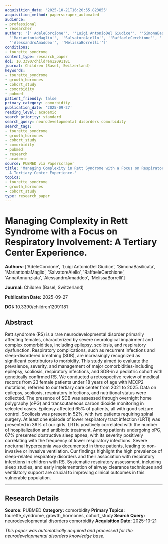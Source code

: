 ```yaml
---
acquisition_date: '2025-10-21T16:20:55.823855'
acquisition_method: paperscraper_automated
audience:
- professional
- researcher
authors: '[''AdeleCorcione'', ''Luigi AntonioDel Giudice'', ''SimonaBasilicata'',
  ''MariantoniaMaglio'', ''SalvatoreAiello'', ''RaffaeleCerchione'', ''AnnaAnnunziata'',
  ''AlessandroAmaddeo'', ''MelissaBorrelli'']'
conditions:
- tourette_syndrome
content_type: research_paper
doi: 10.3390/children12091181
journal: Children (Basel, Switzerland)
keywords:
- tourette_syndrome
- growth_hormones
- cohort_study
- comorbidity
- pubmed
patient_friendly: false
primary_category: comorbidity
publication_date: '2025-09-27'
reading_level: academic
search_priority: standard
search_query: neurodevelopmental disorders comorbidity
search_tags:
- tourette_syndrome
- growth_hormones
- cohort_study
- comorbidity
- pubmed
- research
- academic
source: PUBMED via Paperscraper
title: 'Managing Complexity in Rett Syndrome with a Focus on Respiratory Involvement:
  A Tertiary Center Experience.'
topics:
- tourette_syndrome
- growth_hormones
- cohort_study
type: research_paper
---
```


# Managing Complexity in Rett Syndrome with a Focus on Respiratory Involvement: A Tertiary Center Experience.

**Authors:** ['AdeleCorcione', 'Luigi AntonioDel Giudice', 'SimonaBasilicata', 'MariantoniaMaglio', 'SalvatoreAiello', 'RaffaeleCerchione', 'AnnaAnnunziata', 'AlessandroAmaddeo', 'MelissaBorrelli']

**Journal:** Children (Basel, Switzerland)

**Publication Date:** 2025-09-27

**DOI:** 10.3390/children12091181

## Abstract

Rett syndrome (RS) is a rare neurodevelopmental disorder primarily affecting females, characterized by severe neurological impairment and complex comorbidities, including epilepsy, scoliosis, and respiratory dysfunction. Respiratory complications, such as recurrent infections and sleep-disordered breathing (SDB), are increasingly recognized as significant contributors to morbidity. This study aimed to evaluate the prevalence, severity, and management of major comorbidities-including epilepsy, scoliosis, respiratory infections, and SDB-in a pediatric cohort with genetically confirmed RS. We conducted a retrospective review of medical records from 23 female patients under 18 years of age with MECP2 mutations, referred to our tertiary care center from 2021 to 2025. Data on epilepsy, scoliosis, respiratory infections, and nutritional status were collected. The presence of SDB was assessed through overnight home polygraphy (oPG) and transcutaneous carbon dioxide monitoring in selected cases. Epilepsy affected 65% of patients, all with good seizure control. Scoliosis was present in 52%, with two patients requiring spinal surgery. At least one episode of lower respiratory tract infection (LRTI) was presented in 39% of our girls. LRTIs positively correlated with the number of hospitalization and antibiotic treatment. Among patients undergoing oPG, 67% presented obstructive sleep apnea, with its severity positively correlating with the frequency of lower respiratory infections. Severe nocturnal hypercapnia was documented in three patients, leading to non-invasive or invasive ventilation. Our findings highlight the high prevalence of sleep-related respiratory disorders and their association with respiratory infections in children with RS. Systematic respiratory assessment, including sleep studies, and early implementation of airway clearance techniques and ventilatory support are crucial to improving clinical outcomes in this vulnerable population.

---

## Research Details

**Source:** PUBMED
**Category:** comorbidity
**Primary Topics:** tourette_syndrome, growth_hormones, cohort_study
**Search Query:** neurodevelopmental disorders comorbidity
**Acquisition Date:** 2025-10-21

*This paper was automatically acquired and processed for the neurodevelopmental disorders knowledge base.*
